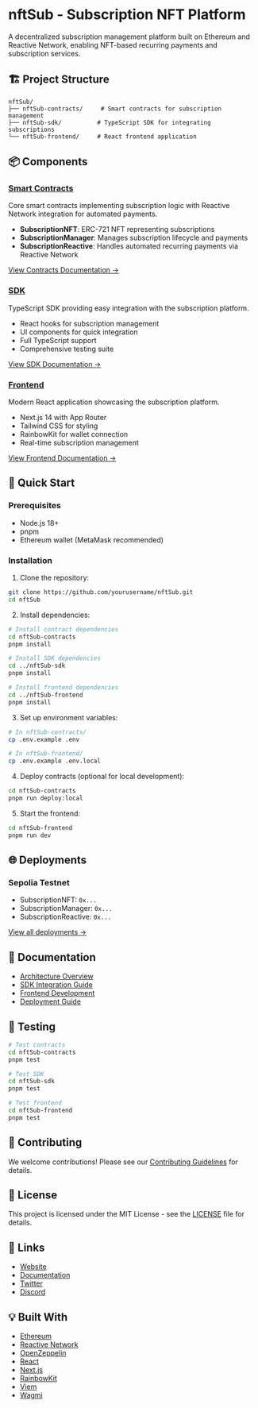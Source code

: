 # nftSub - Subscription NFT Platform

A decentralized subscription management platform built on Ethereum and Reactive Network, enabling NFT-based recurring payments and subscription services.

## 🏗️ Project Structure

```
nftSub/
├── nftSub-contracts/     # Smart contracts for subscription management
├── nftSub-sdk/          # TypeScript SDK for integrating subscriptions
└── nftSub-frontend/     # React frontend application
```

## 📦 Components

### [Smart Contracts](./nftSub-contracts/)
Core smart contracts implementing subscription logic with Reactive Network integration for automated payments.

- **SubscriptionNFT**: ERC-721 NFT representing subscriptions
- **SubscriptionManager**: Manages subscription lifecycle and payments
- **SubscriptionReactive**: Handles automated recurring payments via Reactive Network

[View Contracts Documentation →](./nftSub-contracts/README.md)

### [SDK](./nftSub-sdk/)
TypeScript SDK providing easy integration with the subscription platform.

- React hooks for subscription management
- UI components for quick integration
- Full TypeScript support
- Comprehensive testing suite

[View SDK Documentation →](./nftSub-sdk/README.md)

### [Frontend](./nftSub-frontend/)
Modern React application showcasing the subscription platform.

- Next.js 14 with App Router
- Tailwind CSS for styling
- RainbowKit for wallet connection
- Real-time subscription management

[View Frontend Documentation →](./nftSub-frontend/README.md)

## 🚀 Quick Start

### Prerequisites
- Node.js 18+
- pnpm
- Ethereum wallet (MetaMask recommended)

### Installation

1. Clone the repository:
```bash
git clone https://github.com/yourusername/nftSub.git
cd nftSub
```

2. Install dependencies:
```bash
# Install contract dependencies
cd nftSub-contracts
pnpm install

# Install SDK dependencies
cd ../nftSub-sdk
pnpm install

# Install frontend dependencies
cd ../nftSub-frontend
pnpm install
```

3. Set up environment variables:
```bash
# In nftSub-contracts/
cp .env.example .env

# In nftSub-frontend/
cp .env.example .env.local
```

4. Deploy contracts (optional for local development):
```bash
cd nftSub-contracts
pnpm run deploy:local
```

5. Start the frontend:
```bash
cd nftSub-frontend
pnpm run dev
```

## 🌐 Deployments

### Sepolia Testnet
- SubscriptionNFT: `0x...` 
- SubscriptionManager: `0x...`
- SubscriptionReactive: `0x...`

[View all deployments →](./nftSub-contracts/deployments/)

## 📖 Documentation

- [Architecture Overview](./nftSub-contracts/ARCHITECTURE.md)
- [SDK Integration Guide](./nftSub-sdk/README.md)
- [Frontend Development](./nftSub-frontend/README.md)
- [Deployment Guide](./nftSub-contracts/DEPLOYMENT.md)

## 🧪 Testing

```bash
# Test contracts
cd nftSub-contracts
pnpm test

# Test SDK
cd nftSub-sdk
pnpm test

# Test frontend
cd nftSub-frontend
pnpm test
```

## 🤝 Contributing

We welcome contributions! Please see our [Contributing Guidelines](./CONTRIBUTING.md) for details.

## 📄 License

This project is licensed under the MIT License - see the [LICENSE](./LICENSE) file for details.

## 🔗 Links

- [Website](https://nftsub.io)
- [Documentation](https://docs.nftsub.io)
- [Twitter](https://twitter.com/nftsub)
- [Discord](https://discord.gg/nftsub)

## 💡 Built With

- [Ethereum](https://ethereum.org/)
- [Reactive Network](https://reactive.network/)
- [OpenZeppelin](https://openzeppelin.com/)
- [React](https://reactjs.org/)
- [Next.js](https://nextjs.org/)
- [RainbowKit](https://rainbowkit.com/)
- [Viem](https://viem.sh/)
- [Wagmi](https://wagmi.sh/)